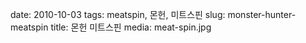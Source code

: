 ﻿date: 2010-10-03
tags: meatspin, 몬헌, 미트스핀
slug: monster-hunter-meatspin
title: 몬헌 미트스핀
media: meat-spin.jpg
